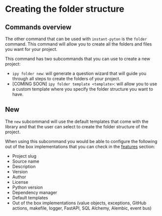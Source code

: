 # Creating the folder structure

## Commands overview

The other command that can be used with `instant-pyton` is the `folder` command. This command
will allow you to create all the folders and files you want for your project.

This command has two subcommands that you can use to create a new project:

- `ipy folder new`: will generate a question wizard that will guide you through all steps to create the folders of 
your project.
- [COMING SOON] `ipy folder template <template>`: will allow you to use a custom template where you specify the folder structure
you want to have.

## New

The `new` subcommand will use the default templates that come with the library and that the user can select
to create the folder structure of the project.

When using this subcommand you would be able to configure the following out of the box implementations that you
can check in the [features](features.md) section:

- Project slug
- Source name
- Description
- Version
- Author
- License
- Python version
- Dependency manager
- Default templates
- Out of the box implementations (value objects, exceptions, GitHub actions, makefile, logger, FastAPI, SQL Alchemy, Alembic, event bus)

[//]: # (## Template)

[//]: # ()
[//]: # (The `template` subcommand will only create the folder structure of the project using a custom template that the user)

[//]: # (provides.)

[//]: # ()
[//]: # (!!! important)

[//]: # (    With this option the user will only be able to create directories. No additional configuration will be made and)

[//]: # (    no additional files will be created.)

[//]: # ()
[//]: # ()
[//]: # (When using this subcommand you would be able to configure the following out of the box implementations that you)

[//]: # (can check in the [features]&#40;features.md&#41; section:)

[//]: # ()
[//]: # (- Project slug)
